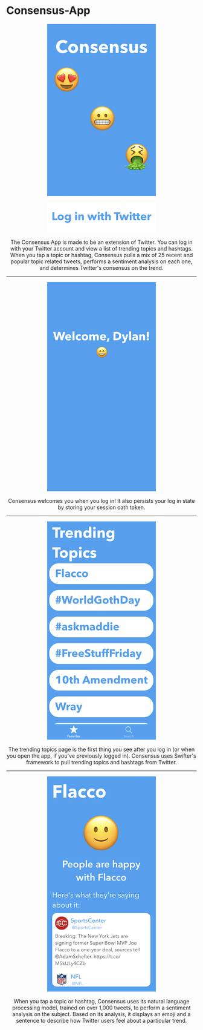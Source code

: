 # Consensus-App

<p align="center">
  <img src="https://github.com/drkuster/Consensus-App/blob/master/Consensus_Screenshots/IMG_3771.PNG?raw=true">
</p>

<p align="center">
The Consensus App is made to be an extension of Twitter. You can log in with your Twitter account and view a list of trending topics and hashtags. When you tap a topic or hashtag, Consensus pulls a mix of 25 recent and popular topic related tweets, performs a sentiment analysis on each one, and determines Twitter's consensus on the trend.
</p>

--------------------------------------------------------------------------------------------------------------------------------------------

<p align="center">
  <img src="https://github.com/drkuster/Consensus-App/blob/master/Consensus_Screenshots/IMG_3772.PNG?raw=true">
</p>

<p align="center">
Consensus welcomes you when you log in! It also persists your log in state by storing your session oath token.
</p>

--------------------------------------------------------------------------------------------------------------------------------------------

<p align="center">
  <img src="https://github.com/drkuster/Consensus-App/blob/master/Consensus_Screenshots/IMG_3774.PNG?raw=true">
</p>

<p align="center">
The trending topics page is the first thing you see after you log in (or when you open the app, if you've previously logged in). Consensus uses Swifter's framework to pull trending topics and hashtags from Twitter.
</p>

--------------------------------------------------------------------------------------------------------------------------------------------

<p align="center">
  <img src="https://github.com/drkuster/Consensus-App/blob/master/Consensus_Screenshots/IMG_3776.PNG?raw=true">
</p>

<p align="center">
When you tap a topic or hashtag, Consensus uses its natural language processing model, trained on over 1,000 tweets, to perform a sentiment analysis on the subject. Based on its analysis, it displays an emoji and a sentence to describe how Twitter users feel about a particular trend.
</p>


